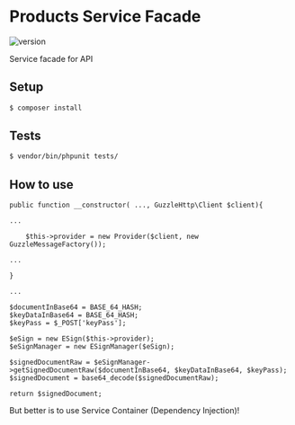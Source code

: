 # Products Service Facade

![version](https://img.shields.io/badge/version-0.1.4-blue.svg)

Service facade for API

## Setup

```bash
$ composer install

````
## Tests


````bash
$ vendor/bin/phpunit tests/
````


## How to use

````
public function __constructor( ..., GuzzleHttp\Client $client){

...

    $this->provider = new Provider($client, new GuzzleMessageFactory());

...

}

...

$documentInBase64 = BASE_64_HASH;
$keyDataInBase64 = BASE_64_HASH;
$keyPass = $_POST['keyPass'];

$eSign = new ESign($this->provider);
$eSignManager = new ESignManager($eSign);

$signedDocumentRaw = $eSignManager->getSignedDocumentRaw($documentInBase64, $keyDataInBase64, $keyPass);
$signedDocument = base64_decode($signedDocumentRaw);

return $signedDocument;
````

But better is to use Service Container (Dependency Injection)!
